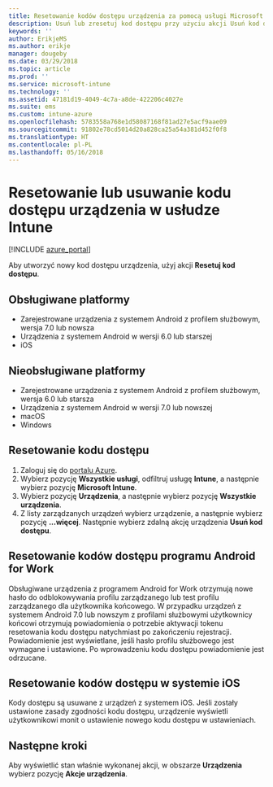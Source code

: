 ```yaml
---
title: Resetowanie kodów dostępu urządzenia za pomocą usługi Microsoft Intune — Azure | Microsoft Docs
description: Usuń lub zresetuj kod dostępu przy użyciu akcji Usuń kod dostępu na urządzeniach zarządzanych lub monitorowanych przy użyciu usługi Intune.
keywords: ''
author: ErikjeMS
ms.author: erikje
manager: dougeby
ms.date: 03/29/2018
ms.topic: article
ms.prod: ''
ms.service: microsoft-intune
ms.technology: ''
ms.assetid: 47181d19-4049-4c7a-a8de-422206c4027e
ms.suite: ems
ms.custom: intune-azure
ms.openlocfilehash: 5783558a768e1d58087168f81ad27e5acf9aae09
ms.sourcegitcommit: 91802e78cd5014d20a828ca25a54a381d452f0f8
ms.translationtype: HT
ms.contentlocale: pl-PL
ms.lasthandoff: 05/16/2018
---
```

# <a name="reset-or-remove-a-device-passcode-in-intune"></a>Resetowanie lub usuwanie kodu dostępu urządzenia w usłudze Intune

[!INCLUDE [azure_portal](./includes/azure_portal.md)]

Aby utworzyć nowy kod dostępu urządzenia, użyj akcji **Resetuj kod dostępu**.

## <a name="supported-platforms"></a>Obsługiwane platformy

- Zarejestrowane urządzenia z systemem Android z profilem służbowym, wersja 7.0 lub nowsza
- Urządzenia z systemem Android w wersji 6.0 lub starszej
- iOS 
     
## <a name="unsupported-platforms"></a>Nieobsługiwane platformy

- Zarejestrowane urządzenia z systemem Android z profilem służbowym, wersja 6.0 lub starsza
- Urządzenia z systemem Android w wersji 7.0 lub nowszej
- macOS
- Windows

## <a name="reset-a-passcode"></a>Resetowanie kodu dostępu

1. Zaloguj się do [portalu Azure](https://portal.azure.com).
2. Wybierz pozycję **Wszystkie usługi**, odfiltruj usługę **Intune**, a następnie wybierz pozycję **Microsoft Intune**.
3. Wybierz pozycję **Urządzenia**, a następnie wybierz pozycję **Wszystkie urządzenia**.
4. Z listy zarządzanych urządzeń wybierz urządzenie, a następnie wybierz pozycję **...więcej**. Następnie wybierz zdalną akcję urządzenia **Usuń kod dostępu**.

## <a name="resetting-android-for-work-passcodes"></a>Resetowanie kodów dostępu programu Android for Work

Obsługiwane urządzenia z programem Android for Work otrzymują nowe hasło do odblokowywania profilu zarządzanego lub test profilu zarządzanego dla użytkownika końcowego. W przypadku urządzeń z systemem Android 7.0 lub nowszym z profilami służbowymi użytkownicy końcowi otrzymują powiadomienia o potrzebie aktywacji tokenu resetowania kodu dostępu natychmiast po zakończeniu rejestracji. Powiadomienie jest wyświetlane, jeśli hasło profilu służbowego jest wymagane i ustawione. Po wprowadzeniu kodu dostępu powiadomienie jest odrzucane.

## <a name="resetting-ios-passcodes"></a>Resetowanie kodów dostępu w systemie iOS

Kody dostępu są usuwane z urządzeń z systemem iOS. Jeśli zostały ustawione zasady zgodności kodu dostępu, urządzenie wyświetli użytkownikowi monit o ustawienie nowego kodu dostępu w ustawieniach. 

## <a name="next-steps"></a>Następne kroki

Aby wyświetlić stan właśnie wykonanej akcji, w obszarze **Urządzenia** wybierz pozycję **Akcje urządzenia**.
